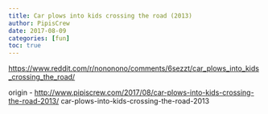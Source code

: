 ```yaml
---
title: Car plows into kids crossing the road (2013)
author: PipisCrew
date: 2017-08-09
categories: [fun]
toc: true
---
```


https://www.reddit.com/r/nononono/comments/6sezzt/car_plows_into_kids_crossing_the_road/

origin - http://www.pipiscrew.com/2017/08/car-plows-into-kids-crossing-the-road-2013/ car-plows-into-kids-crossing-the-road-2013